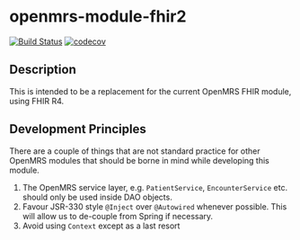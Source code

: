 openmrs-module-fhir2
==========================
[![Build Status](https://travis-ci.com/ibacher/openmrs-module-fhir2.svg?branch=master)](https://travis-ci.com/ibacher/openmrs-module-fhir2)
[![codecov](https://codecov.io/gh/ibacher/openmrs-module-fhir2/branch/master/graph/badge.svg)](https://codecov.io/gh/ibacher/openmrs-module-fhir2)

Description
-----------
This is intended to be a replacement for the current OpenMRS FHIR module,
using FHIR R4.

Development Principles
----------------------

There are a couple of things that are not standard practice for other OpenMRS
modules that should be borne in mind while developing this module.

1. The OpenMRS service layer, e.g. `PatientService`, `EncounterService` etc.
should only be used inside DAO objects.
1. Favour JSR-330 style `@Inject` over `@Autowired` whenever possible. This
will allow us to de-couple from Spring if necessary.
1. Avoid using `Context` except as a last resort
